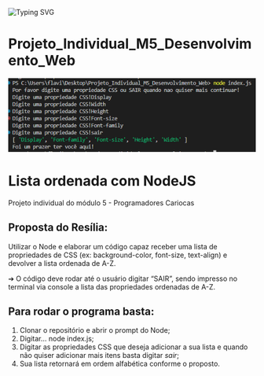
![Typing SVG](https://readme-typing-svg.herokuapp.com/?color=ff00d9&size=40&center=true&vCenter=true&width=1000&lines=+Bem+Vindo!)
# Projeto_Individual_M5_Desenvolvimento_Web
![image](https://github.com/FlaviaSena/Projeto_Individual_M5_Desenvolvimento_Web/blob/main/print.png) 
# Lista ordenada com NodeJS
Projeto individual do módulo 5 - Programadores Cariocas
## Proposta do Resília:
Utilizar o Node e elaborar um código capaz receber uma lista de
propriedades de CSS (ex: background-color, font-size, text-align) e devolver
a lista ordenada de A-Z.

➔ O código deve rodar até o usuário digitar “SAIR”, sendo impresso
no terminal via console a lista das propriedades ordenadas de A-Z.

## Para rodar o programa basta:
1. Clonar o repositório e abrir o prompt do Node;
2. Digitar... node index.js;
3. Digitar as propriedades CSS que deseja adicionar a sua lista e quando não quiser adicionar mais itens basta digitar _sair_;
4. Sua lista retornará em ordem alfabética conforme o proposto.

